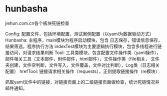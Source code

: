 # hunbasha
jiehun.com.cn各个板块死链检查

Config: 配置文件，包括环境配置，测试案例配置（以yaml为数据驱动方式）
Hunbasha: 主程序，main模块为程序启动模块，包含 日志保存，错误信息保存，结果筛选，程序执行方法
                indexTest模块为主要逻辑执行模块，包含多线程进行链接访问，对请求结果判断
Tool: 工具类模块，包含配置文件操作类（yaml操作），邮件相关工具（文本邮件，附件邮件，html邮件），文件操作类（file相关，
      文件夹创建，文件空判断，文件写入，文件覆盖，文件对比判断），Log类（日志相关配置）
hrefTool: 链接请求相关操作（requests），正则提取链接操作（re模块）

抓取yaml文件中的链接，对链接页面上的二级链接页面做检查，统计死链情况并邮件通知。

